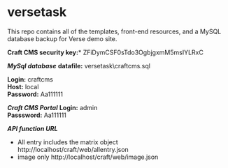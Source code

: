 # versetask
This repo contains all of the templates, front-end resources, and a MySQL database backup for Verse demo site.

**Craft CMS security key:*** ZFiDymCSF0sTdo3OgbjgxmM5msIYLRxC

***MySql database***
**datafile:** versetask\craftcms.sql  

**Login:** craftcms  
**Host:** local  
**Password:** Aa111111

***Craft CMS Portal***
**Login:** admin  
**Passsword:** Aa111111

***API function URL***
- All entry includes the matrix object
http://localhost/craft/web/allentry.json
- image only
http://localhost/craft/web/image.json
